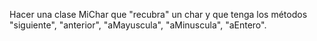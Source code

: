 Hacer una clase MiChar que "recubra" un char y que tenga los métodos "siguiente", "anterior", "aMayuscula", "aMinuscula", "aEntero". 